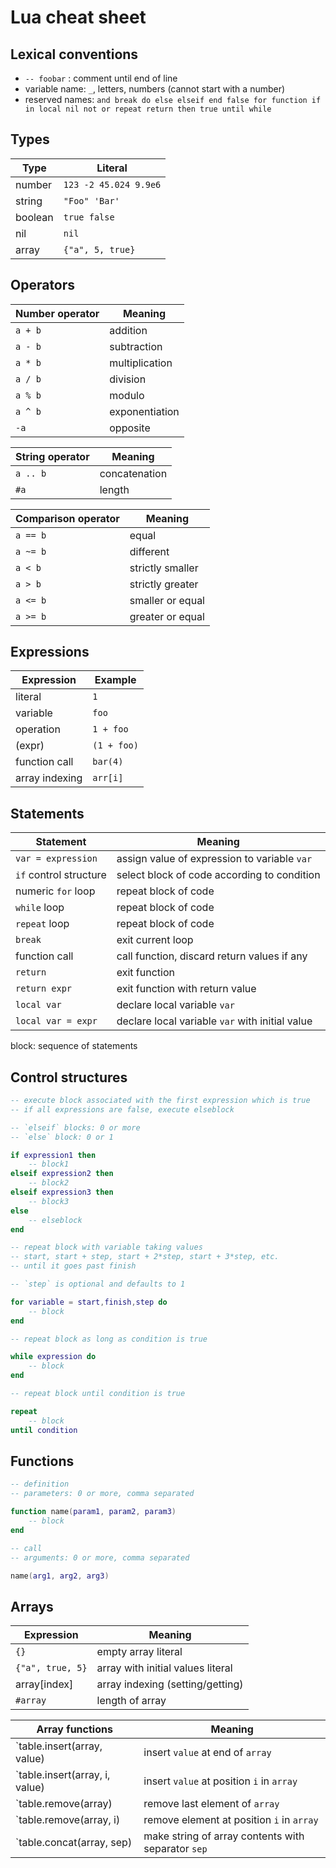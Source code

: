 Lua cheat sheet
===============

Lexical conventions
-------------------

- `-- foobar` : comment until end of line
- variable name: `_`, letters, numbers (cannot start with a number)
- reserved names: `and break do else elseif end false for function if in
local nil not or repeat return then true until while`

Types
-----

| Type    | Literal               |
|---------|-----------------------|
| number  | `123 -2 45.024 9.9e6` |
| string  | `"Foo" 'Bar'`         |
| boolean | `true false`          |
| nil     | `nil`                 |
| array   | `{"a", 5, true}`      |

Operators
---------

| Number operator | Meaning        |
|-----------------|----------------|
| `a + b`         | addition       |
| `a - b`         | subtraction    |
| `a * b`         | multiplication |
| `a / b`         | division       |
| `a % b`         | modulo         |
| `a ^ b`         | exponentiation |
| `-a`            | opposite       |

| String operator | Meaning       |
|-----------------|---------------|
| `a .. b`        | concatenation |
| `#a`            | length        |

| Comparison operator | Meaning          |
|---------------------|------------------|
| `a == b`            | equal            |
| `a ~= b`            | different        |
| `a < b`             | strictly smaller |
| `a > b`             | strictly greater |
| `a <= b`            | smaller or equal |
| `a >= b`            | greater or equal |

Expressions
-----------

| Expression     | Example     |
|----------------|-------------|
| literal        | `1`         |
| variable       | `foo`       |
| operation      | `1 + foo`   |
| (expr)         | `(1 + foo)` |
| function call  | `bar(4)`    |
| array indexing | `arr[i]`    |

Statements
----------

| Statement              | Meaning                                         |
|------------------------|-------------------------------------------------|
| `var = expression`     | assign value of expression to variable `var`    |
| `if` control structure | select block of code according to condition     |
| numeric `for` loop     | repeat block of code                            |
| `while` loop           | repeat block of code                            |
| `repeat` loop          | repeat block of code                            |
| `break`                | exit current loop                               |
| function call          | call function, discard return values if any     |
| `return`               | exit function                                   |
| `return expr`          | exit function with return value                 |
| `local var`            | declare local variable `var`                    |
| `local var = expr`     | declare local variable `var` with initial value |

block: sequence of statements

Control structures
------------------

```lua
-- execute block associated with the first expression which is true
-- if all expressions are false, execute elseblock

-- `elseif` blocks: 0 or more
-- `else` block: 0 or 1

if expression1 then
	-- block1
elseif expression2 then
	-- block2
elseif expression3 then
	-- block3
else
	-- elseblock
end
```

```lua
-- repeat block with variable taking values
-- start, start + step, start + 2*step, start + 3*step, etc.
-- until it goes past finish

-- `step` is optional and defaults to 1

for variable = start,finish,step do
	-- block
end
```

```lua
-- repeat block as long as condition is true

while expression do
	-- block
end
```

```lua
-- repeat block until condition is true

repeat
	-- block
until condition
```

Functions
---------

```lua
-- definition
-- parameters: 0 or more, comma separated

function name(param1, param2, param3)
	-- block
end
```

```lua
-- call
-- arguments: 0 or more, comma separated

name(arg1, arg2, arg3)
```

Arrays
------

| Expression       | Meaning                           |
|------------------|-----------------------------------|
| `{}`             | empty array literal               |
| `{"a", true, 5}` | array with initial values literal |
| array[index]     | array indexing (setting/getting)  |
| `#array`         | length of array                   |

| Array functions                | Meaning                                            |
|--------------------------------|----------------------------------------------------|
| `table.insert(array, value)    | insert `value` at end of `array`                   |
| `table.insert(array, i, value) | insert `value` at position `i` in `array`          |
| `table.remove(array)           | remove last element of `array`                     |
| `table.remove(array, i)        | remove element at position `i` in `array`          |
| `table.concat(array, sep)      | make string of array contents with separator `sep` |
